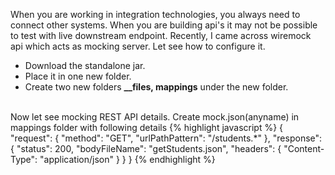 When you are working in integration technologies, you always need to connect other systems. 
When you are building api's it may not be possible to test with live downstream endpoint. Recently, I came across wiremock api 
which acts as mocking server. 
Let see how to configure it.
*  Download the standalone jar.
*  Place it in one new folder.
*  Create two new folders **__files, mappings** under the new folder.
<br>
Now let see mocking REST API details.
Create mock.json(anyname) in mappings folder with following details
{% highlight javascript %}
{
  "request": {
    "method": "GET",
    "urlPathPattern": "/students.*"
  },
  "response": {
    "status": 200,
    "bodyFileName": "getStudents.json",
    "headers": {
      "Content-Type": "application/json"
    }
  }
}
{% endhighlight %}
